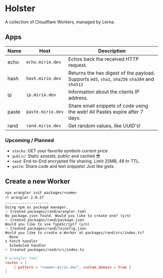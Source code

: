 # Holster

A collection of Cloudflare Workers, managed by Lerna.

## Apps

| Name  | Host              | Description                                                                                   |
| ----- | ----------------- | --------------------------------------------------------------------------------------------- |
| echo  | `echo.mirio.dev`  | Echos back the received HTTP request.                                                         |
| hash  | `hash.mirio.dev`  | Returns the hex digest of the payload. Supports `md5`, `sha1`, `sha256` `sha384` and `sha512` |
| ip    | `ip.mirio.dev`    | Information about the clients IP address.                                                     |
| paste | `paste.mirio.dev` | Share small snippets of code using the web! All Pastes expire after 7 days.                   |
| rand  | `rand.mirio.dev`  | Get random values, like UUID's!                                                               |

### Upcoming / Planned

- `stocks`: GET your favorite symbols current price
- `public`: Static assests, public and cached 😎
- `send`: End-to-End encrypted file sharing. Limit 25MB, 48 hr TTL.
- `paste`: Share code and text snippets! Just like gists

## Create a new Worker

```
npx wrangler init packages/<name>
⛅️ wrangler 2.0.27
--------------------
Using npm as package manager.
✨ Created packages/rand/wrangler.toml
No package.json found. Would you like to create one? (y/n)
✨ Created packages/rand/package.json
Would you like to use TypeScript? (y/n)
✨ Created packages/rand/tsconfig.json
Would you like to create a Worker at packages/rand/src/index.ts?
  None
❯ Fetch handler
  Scheduled handler
✨ Created packages/rand/src/index.ts
```

```toml
# wrangler toml
routes = [
	{ pattern = "<name>.mirio.dev", custom_domain = true }
]
```
